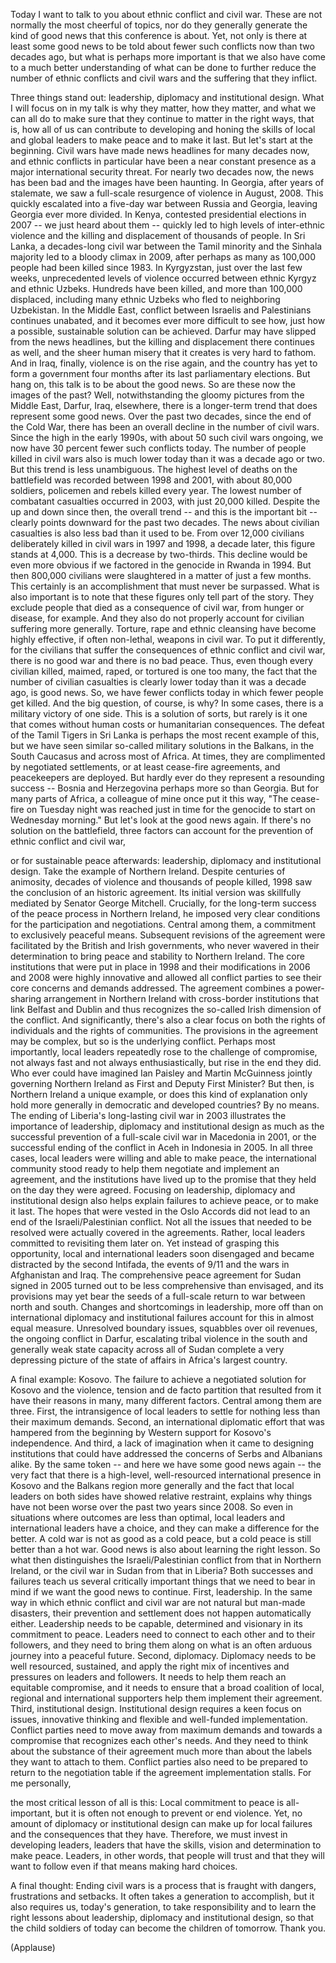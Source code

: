 
Today I want to talk to you
about ethnic conflict
and civil war.
These are not normally the most cheerful of topics,
nor do they generally generate
the kind of good news
that this conference is about.
Yet, not only is there at least some good news
to be told about fewer such conflicts now
than two decades ago,
but what is perhaps more important
is that we also have come
to a much better understanding of what can be done
to further reduce the number
of ethnic conflicts and civil wars
and the suffering that they inflict.

Three things stand out:
leadership, diplomacy
and institutional design.
What I will focus on in my talk
is why they matter, how they matter,
and what we can all do
to make sure that they continue to matter
in the right ways,
that is, how all of us can contribute
to developing and honing the skills
of local and global leaders
to make peace
and to make it last.
But let&#39;s start at the beginning.
Civil wars have made news headlines
for many decades now,
and ethnic conflicts in particular
have been a near constant presence
as a major international security threat.
For nearly two decades now,
the news has been bad
and the images have been haunting.
In Georgia, after years of stalemate,
we saw a full-scale resurgence of violence
in August, 2008.
This quickly escalated into a five-day war
between Russia and Georgia,
leaving Georgia ever more divided.
In Kenya, contested presidential elections in 2007 --
we just heard about them --
quickly led to high levels
of inter-ethnic violence
and the killing and displacement
of thousands of people.
In Sri Lanka,
a decades-long civil war
between the Tamil minority
and the Sinhala majority
led to a bloody climax in 2009,
after perhaps as many as 100,000
people had been killed
since 1983.
In Kyrgyzstan, just over the last few weeks,
unprecedented levels of violence occurred
between ethnic Kyrgyz
and ethnic Uzbeks.
Hundreds have been killed,
and more than 100,000 displaced,
including many ethnic Uzbeks
who fled to neighboring Uzbekistan.
In the Middle East,
conflict between Israelis and Palestinians
continues unabated,
and it becomes ever more difficult
to see how, just how
a possible, sustainable solution
can be achieved.
Darfur may have slipped from the news headlines,
but the killing and displacement there
continues as well,
and the sheer human misery that it creates
is very hard to fathom.
And in Iraq, finally,
violence is on the rise again,
and the country has yet to form a government
four months after
its last parliamentary elections.
But hang on, this talk is to be about the good news.
So are these now the images of the past?
Well, notwithstanding the gloomy pictures
from the Middle East, Darfur,
Iraq, elsewhere,
there is a longer-term trend
that does represent some good news.
Over the past two decades, since the end of the Cold War,
there has been an overall decline
in the number of civil wars.
Since the high in the early 1990s,
with about 50 such civil wars ongoing,
we now have 30 percent fewer
such conflicts today.
The number of people killed in civil wars
also is much lower today
than it was a decade ago or two.
But this trend is less unambiguous.
The highest level of deaths on the battlefield
was recorded between 1998 and 2001,
with about 80,000 soldiers, policemen and rebels
killed every year.
The lowest number of combatant casualties
occurred in 2003,
with just 20,000 killed.
Despite the up and down since then,
the overall trend --
and this is the important bit --
clearly points downward
for the past two decades.
The news about civilian casualties
is also less bad than it used to be.
From over 12,000 civilians
deliberately killed in civil wars
in 1997 and 1998,
a decade later,
this figure stands at 4,000.
This is a decrease by two-thirds.
This decline would be even more obvious
if we factored in the genocide in Rwanda
in 1994.
But then 800,000 civilians were slaughtered
in a matter of just a few months.
This certainly is an accomplishment
that must never be surpassed.
What is also important is to note
that these figures only tell part of the story.
They exclude people
that died as a consequence of civil war,
from hunger or disease, for example.
And they also do not properly account
for civilian suffering more generally.
Torture, rape and ethnic cleansing
have become highly effective,
if often non-lethal, weapons in civil war.
To put it differently,
for the civilians that suffer the consequences
of ethnic conflict and civil war,
there is no good war
and there is no bad peace.
Thus, even though every civilian killed,
maimed, raped, or tortured is one too many,
the fact that the number
of civilian casualties
is clearly lower today
than it was a decade ago,
is good news.
So, we have fewer conflicts today
in which fewer people get killed.
And the big question, of course,
is why?
In some cases,
there is a military victory of one side.
This is a solution of sorts,
but rarely is it one
that comes without human costs
or humanitarian consequences.
The defeat of the Tamil Tigers in Sri Lanka
is perhaps the most recent example of this,
but we have seen similar
so-called military solutions
in the Balkans, in the South Caucasus
and across most of Africa.
At times, they are complimented
by negotiated settlements,
or at least cease-fire agreements,
and peacekeepers are deployed.
But hardly ever do they represent
a resounding success --
Bosnia and Herzegovina
perhaps more so than Georgia.
But for many parts of Africa,
a colleague of mine once put it this way,
&quot;The cease-fire on Tuesday night
was reached just in time
for the genocide to start on Wednesday morning.&quot;
But let&#39;s look at the good news again.
If there&#39;s no solution on the battlefield,
three factors can account
for the prevention of ethnic conflict and civil war,

or for sustainable peace afterwards:
leadership, diplomacy
and institutional design.
Take the example of Northern Ireland.
Despite centuries of animosity,
decades of violence
and thousands of people killed,
1998 saw the conclusion
of an historic agreement.
Its initial version was skillfully mediated
by Senator George Mitchell.
Crucially, for the long-term success
of the peace process in Northern Ireland,
he imposed very clear conditions
for the participation and negotiations.
Central among them,
a commitment
to exclusively peaceful means.
Subsequent revisions of the agreement
were facilitated by the British and Irish governments,
who never wavered in their determination
to bring peace and stability to Northern Ireland.
The core institutions
that were put in place in 1998
and their modifications
in 2006 and 2008
were highly innovative
and allowed all conflict parties
to see their core concerns and demands addressed.
The agreement combines a power-sharing arrangement
in Northern Ireland
with cross-border institutions
that link Belfast and Dublin
and thus recognizes
the so-called Irish dimension of the conflict.
And significantly,
there&#39;s also a clear focus
on both the rights of individuals
and the rights of communities.
The provisions in the agreement may be complex,
but so is the underlying conflict.
Perhaps most importantly,
local leaders repeatedly rose to the challenge of compromise,
not always fast
and not always enthusiastically,
but rise in the end they did.
Who ever could have imagined
Ian Paisley and Martin McGuinness
jointly governing Northern Ireland
as First and Deputy First Minister?
But then, is Northern Ireland a unique example,
or does this kind of explanation
only hold more generally
in democratic and developed countries?
By no means.
The ending of Liberia&#39;s long-lasting civil war
in 2003
illustrates the importance
of leadership, diplomacy
and institutional design
as much as the successful prevention
of a full-scale civil war
in Macedonia in 2001,
or the successful ending
of the conflict in Aceh in Indonesia in 2005.
In all three cases,
local leaders were willing and able
to make peace,
the international community stood ready
to help them negotiate and implement an agreement,
and the institutions have lived up
to the promise that they held
on the day they were agreed.
Focusing on leadership, diplomacy
and institutional design
also helps explain failures to achieve peace,
or to make it last.
The hopes that were vested in the Oslo Accords
did not lead to an end
of the Israeli/Palestinian conflict.
Not all the issues that needed to be resolved
were actually covered in the agreements.
Rather, local leaders committed
to revisiting them later on.
Yet instead of grasping this opportunity,
local and international leaders
soon disengaged
and became distracted
by the second Intifada, the events of 9/11
and the wars in Afghanistan and Iraq.
The comprehensive peace agreement for Sudan
signed in 2005
turned out to be less comprehensive than envisaged,
and its provisions may yet bear the seeds
of a full-scale return to war
between north and south.
Changes and shortcomings in leadership,
more off than on international diplomacy
and institutional failures
account for this
in almost equal measure.
Unresolved boundary issues, squabbles over oil revenues,
the ongoing conflict in Darfur,
escalating tribal violence in the south
and generally weak state capacity
across all of Sudan
complete a very depressing picture
of the state of affairs
in Africa&#39;s largest country.

A final example: Kosovo.
The failure to achieve
a negotiated solution for Kosovo
and the violence, tension
and de facto partition that resulted from it
have their reasons
in many, many different factors.
Central among them are three.
First, the intransigence of local leaders
to settle for nothing less
than their maximum demands.
Second, an international diplomatic effort
that was hampered from the beginning
by Western support for Kosovo&#39;s independence.
And third, a lack of imagination
when it came to designing institutions
that could have addressed the concerns
of Serbs and Albanians alike.
By the same token --
and here we have some good news again --
the very fact that there is a high-level,
well-resourced international presence
in Kosovo
and the Balkans region more generally
and the fact that local leaders on both sides
have showed relative restraint,
explains why things have not been worse
over the past two years since 2008.
So even in situations
where outcomes are less than optimal,
local leaders
and international leaders have a choice,
and they can make a difference for the better.
A cold war
is not as good
as a cold peace,
but a cold peace
is still better than a hot war.
Good news is also about learning the right lesson.
So what then distinguishes
the Israeli/Palestinian conflict
from that in Northern Ireland,
or the civil war in Sudan
from that in Liberia?
Both successes and failures
teach us several critically important things
that we need to bear in mind
if we want the good news to continue.
First, leadership.
In the same way in which ethnic conflict and civil war
are not natural
but man-made disasters,
their prevention and settlement
does not happen automatically either.
Leadership needs to be capable,
determined and visionary
in its commitment to peace.
Leaders need to connect to each other
and to their followers,
and they need to bring them along
on what is an often arduous journey
into a peaceful future.
Second, diplomacy.
Diplomacy needs to be well resourced,
sustained,
and apply the right mix of incentives and pressures
on leaders and followers.
It needs to help them reach an equitable compromise,
and it needs to ensure
that a broad coalition
of local, regional
and international supporters
help them implement their agreement.
Third, institutional design.
Institutional design requires
a keen focus on issues,
innovative thinking
and flexible and well-funded implementation.
Conflict parties need to move away
from maximum demands
and towards a compromise
that recognizes each other&#39;s needs.
And they need to think
about the substance of their agreement
much more than about
the labels they want to attach to them.
Conflict parties also need to be prepared
to return to the negotiation table
if the agreement implementation stalls.
For me personally,

the most critical lesson of all is this:
Local commitment to peace
is all-important,
but it is often not enough
to prevent or end violence.
Yet, no amount of diplomacy
or institutional design
can make up for local failures
and the consequences that they have.
Therefore, we must invest
in developing leaders,
leaders that have the skills,
vision and determination
to make peace.
Leaders, in other words,
that people will trust
and that they will want to follow
even if that means
making hard choices.

A final thought:
Ending civil wars
is a process that is fraught with dangers,
frustrations and setbacks.
It often takes a generation to accomplish,
but it also requires us, today&#39;s generation,
to take responsibility
and to learn the right lessons
about leadership, diplomacy
and institutional design,
so that the child soldiers of today
can become the children of tomorrow.
Thank you.

(Applause)

